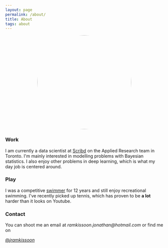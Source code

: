```yaml
---
layout: page
permalink: /about/
title: About
tags: about
---
```


<img style="display: block; margin-left: auto; margin-right: auto; object-fit: cover; border-radius:50%;" width="300" height="300" src="/assets/profile.JPG" align="middle" alt="Profile">


### Work

I am currently a data scientist at [Scribd](https://www.scribd.com) on the Applied Research team in Toronto. I'm mainly interested in modelling problems with Bayesian statistics. I also enjoy other problems in deep learning, which is what my day job is centered around.


### Play

I was a competitive [swimmer](https://www.swimrankings.net/index.php?page=athleteDetail&athleteId=4849767) for 12 years and still enjoy recreational swimming. I've recently picked up tennis, which has proven to be **a lot** harder than it looks on Youtube.

<a href="https://www.swimrankings.net/index.php?page=athleteDetail&athleteId=4849767" title="swimming"><i class="fas fa-swimmer"></i></a>

### Contact 

You can shoot me an email at _ramkissoon.jonathan@hotmail.com_ or find me on

<a href="https://twitter.com/_jramkissoon" class="twitter-follow-button" data-show-count="false">@_jramkissoon_</a><script async src="https://platform.twitter.com/widgets.js" charset="utf-8"></script>

<a href="https://www.facebook.com/your-facebook-username" title="Facebook"><i class="fa fa-facebook-square"></i></a>

<a href="https://github.com/jramkiss" title="Github"><i class="fa fa-github-square"></i></a>

<a href="https://twitter.com/_JRamkissoon" title="Twitter"><i class="fa fa-twitter-square"></i></a>
